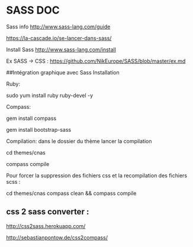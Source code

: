 
# SASS DOC


Sass info  http://www.sass-lang.com/guide

https://la-cascade.io/se-lancer-dans-sass/

Install Sass http://www.sass-lang.com/install



Ex SASS -> CSS : https://github.com/NikEurope/SASS/blob/master/ex.md



##Intégration graphique avec Sass
Installation



Ruby:

sudo yum install ruby ruby-devel -y



Compass:

gem install compass

gem install bootstrap-sass



Compilation: dans le dossier du thème lancer la compilation

cd themes/cnas

compass compile



Pour forcer la suppression des fichiers css et la recompilation des fichiers scss :

cd themes/cnas
compass clean && compass compile




## css 2 sass converter :

http://css2sass.herokuapp.com/

http://sebastianpontow.de/css2compass/




